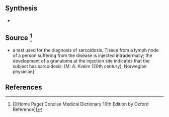 ## Synthesis
- 
## Source [^1]
- a test used for the diagnosis of sarcoidosis. Tissue from a lymph node of a person suffering from the disease is injected intradermally; the development of a granuloma at the injection site indicates that the subject has sarcoidosis. \[M. A. Kveim (20th century), Norwegian physician]
## References

[^1]: [[(Home Page) Concise Medical Dictionary 10th Edition by Oxford Reference]]